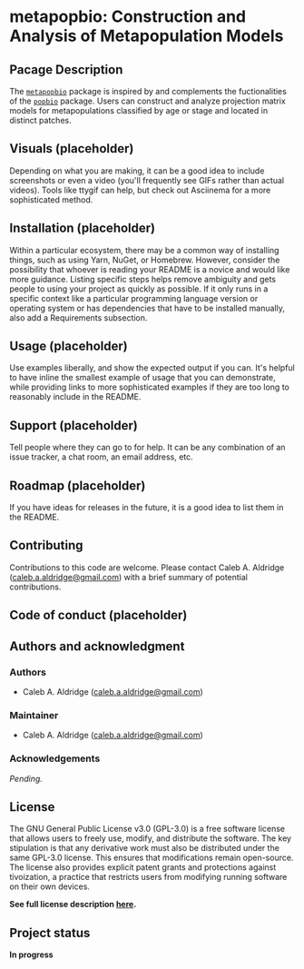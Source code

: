 # metapopbio: Construction and Analysis of Metapopulation Models
## Pacage Description
The [`metapopbio`]() package is inspired by and complements the fuctionalities of the [`popbio`](https://cran.r-project.org/web/packages/popbio/index.html) package. Users can construct and analyze projection matrix models for metapopulations classified by age or stage and located in distinct patches.

## Visuals (placeholder)
Depending on what you are making, it can be a good idea to include screenshots or even a video (you'll frequently see GIFs rather than actual videos). Tools like ttygif can help, but check out Asciinema for a more sophisticated method.

## Installation (placeholder)
Within a particular ecosystem, there may be a common way of installing things, such as using Yarn, NuGet, or Homebrew. However, consider the possibility that whoever is reading your README is a novice and would like more guidance. Listing specific steps helps remove ambiguity and gets people to using your project as quickly as possible. If it only runs in a specific context like a particular programming language version or operating system or has dependencies that have to be installed manually, also add a Requirements subsection.

## Usage (placeholder)
Use examples liberally, and show the expected output if you can. It's helpful to have inline the smallest example of usage that you can demonstrate, while providing links to more sophisticated examples if they are too long to reasonably include in the README.

## Support (placeholder)
Tell people where they can go to for help. It can be any combination of an issue tracker, a chat room, an email address, etc.

## Roadmap (placeholder)
If you have ideas for releases in the future, it is a good idea to list them in the README.

## Contributing

Contributions to this code are welcome. Please contact Caleb A. Aldridge (caleb.a.aldridge@gmail.com) with a brief summary of potential contributions. 

## Code of conduct (placeholder)

## Authors and acknowledgment

### Authors

* Caleb A. Aldridge (caleb.a.aldridge@gmail.com)

### Maintainer

* Caleb A. Aldridge (caleb.a.aldridge@gmail.com)

### Acknowledgements

*Pending.*

## License

The GNU General Public License v3.0 (GPL-3.0) is a free software license that allows users to freely use, modify, and distribute the software. The key stipulation is that any derivative work must also be distributed under the same GPL-3.0 license. This ensures that modifications remain open-source. The license also provides explicit patent grants and protections against tivoization, a practice that restricts users from modifying running software on their own devices.

**See full license description [here](https://choosealicense.com/licenses/gpl-3.0/).**


## Project status

**In progress**
